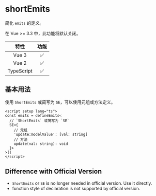 # shortEmits

<StabilityLevel level="stable" />

简化 `emits` 的定义。

在 Vue >= 3.3 中，此功能将默认关闭。

|    特性    |        功能        |
| :--------: | :----------------: |
|   Vue 3    | :white_check_mark: |
|   Vue 2    | :white_check_mark: |
| TypeScript | :white_check_mark: |

## 基本用法

使用 `ShortEmits` 或简写为 `SE`，可以使用元组或方法定义。

```vue
<script setup lang="ts">
const emits = defineEmits<
  // `ShortEmits` 或简写为 `SE`
  SE<{
    // 元组
    'update:modelValue': [val: string]
    // 方法
    update(val: string): void
  }>
>()
</script>
```

## Difference with Official Version

<!-- TODO: same behavior -->

- `ShortEmits` or `SE` is no longer needed in official version. Use it directly.
- function style of declaration is not supported by official version.
